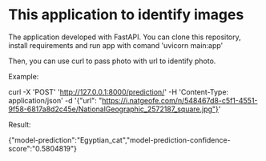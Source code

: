 # This application to identify images

The application developed with FastAPI.
You can clone this repository, install requirements and run app with comand 'uvicorn main:app'

Then, you can use curl to pass photo with url to identify photo.

Example:

curl -X 'POST' 'http://127.0.0.1:8000/prediction/' -H 'Content-Type: application/json' -d '{"url": "https://i.natgeofe.com/n/548467d8-c5f1-4551-9f58-6817a8d2c45e/NationalGeographic_2572187_square.jpg"}'

Result:

{"model-prediction":"Egyptian_cat","model-prediction-confidence-score":"0.5804819"}